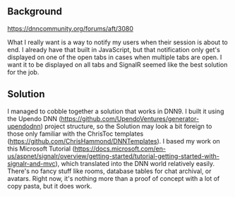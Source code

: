 ## Background  
https://dnncommunity.org/forums/aft/3080

What I really want is a way to notify my users when their session is about to end. I already have that built in JavaScript, but that notification only get's displayed on one of the open tabs in cases when multiple tabs are open. I want it to be displayed on all tabs and SignalR seemed like the best solution for the job.

## Solution  
I managed to cobble together a solution that works in DNN9. I built it using the Upendo DNN (https://github.com/UpendoVentures/generator-upendodnn) project structure, so the Solution may look a bit foreign to those only familiar with the ChrisToc templates (https://github.com/ChrisHammond/DNNTemplates). I based my work on this Microsoft Tutorial (https://docs.microsoft.com/en-us/aspnet/signalr/overview/getting-started/tutorial-getting-started-with-signalr-and-mvc), which translated into the DNN world relatively easily. There's no fancy stuff like rooms, database tables for chat archival, or avatars. Right now, it's nothing more than a proof of concept with a lot of copy pasta, but it does work.